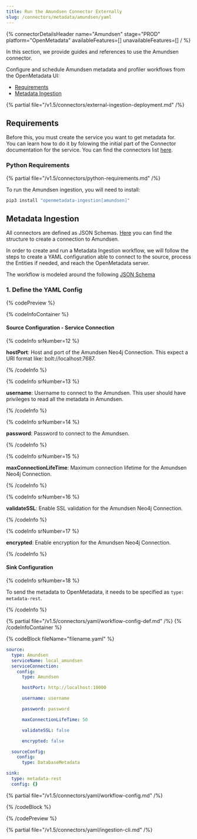 ```yaml
---
title: Run the Amundsen Connector Externally
slug: /connectors/metadata/amundsen/yaml
---
```


{% connectorDetailsHeader
name="Amundsen"
stage="PROD"
platform="OpenMetadata"
availableFeatures=[]
unavailableFeatures=[]
/ %}

In this section, we provide guides and references to use the Amundsen connector.

Configure and schedule Amundsen metadata and profiler workflows from the OpenMetadata UI:

- [Requirements](#requirements)
- [Metadata Ingestion](#metadata-ingestion)


{% partial file="/v1.5/connectors/external-ingestion-deployment.md" /%}

## Requirements

Before this, you must create the service you want to get metadata for.  
You can learn how to do it by folowing the initial part of the Connector documentation for the service.
You can find the connectors list [here](/connectors).

### Python Requirements

{% partial file="/v1.5/connectors/python-requirements.md" /%}

To run the Amundsen ingestion, you will need to install:

```bash
pip3 install "openmetadata-ingestion[amundsen]"
```

## Metadata Ingestion

All connectors are defined as JSON Schemas.
[Here](https://github.com/open-metadata/OpenMetadata/blob/main/openmetadata-spec/src/main/resources/json/schema/entity/services/connections/metadata/amundsenConnection.json)
you can find the structure to create a connection to Amundsen.

In order to create and run a Metadata Ingestion workflow, we will follow
the steps to create a YAML configuration able to connect to the source,
process the Entities if needed, and reach the OpenMetadata server.

The workflow is modeled around the following
[JSON Schema](https://github.com/open-metadata/OpenMetadata/blob/main/openmetadata-spec/src/main/resources/json/schema/metadataIngestion/workflow.json)

### 1. Define the YAML Config

{% codePreview %}

{% codeInfoContainer %}

#### Source Configuration - Service Connection

{% codeInfo srNumber=12 %}

**hostPort**: Host and port of the Amundsen Neo4j Connection. This expect a URI format like: bolt://localhost:7687.

{% /codeInfo %}

{% codeInfo srNumber=13 %}

**username**: Username to connect to the Amundsen. This user should have privileges to read all the metadata in Amundsen.

{% /codeInfo %}

{% codeInfo srNumber=14 %}

**password**: Password to connect to the Amundsen.

{% /codeInfo %}

{% codeInfo srNumber=15 %}

**maxConnectionLifeTime**: Maximum connection lifetime for the Amundsen Neo4j Connection.

{% /codeInfo %}

{% codeInfo srNumber=16 %}

**validateSSL**: Enable SSL validation for the Amundsen Neo4j Connection.

{% /codeInfo %}

{% codeInfo srNumber=17 %}

**encrypted**: Enable encryption for the Amundsen Neo4j Connection.

{% /codeInfo %}

#### Sink Configuration

{% codeInfo srNumber=18 %}

To send the metadata to OpenMetadata, it needs to be specified as `type: metadata-rest`.

{% /codeInfo %}

{% partial file="/v1.5/connectors/yaml/workflow-config-def.md" /%}
{% /codeInfoContainer %}

{% codeBlock fileName="filename.yaml" %}

```yaml {% isCodeBlock=true %}
source:
  type: Amundsen
  serviceName: local_amundsen
  serviceConnection:
    config:
      type: Amundsen
```
```yaml {% srNumber=12 %}
      hostPort: http://localhost:10000
```
```yaml {% srNumber=13 %}
      username: username
```
```yaml {% srNumber=14 %}
      password: password
```
```yaml {% srNumber=15 %}
      maxConnectionLifeTime: 50
```
```yaml {% srNumber=16 %}
      validateSSL: false
```
```yaml {% srNumber=17 %}
      encrypted: false
```
```yaml {% isCodeBlock=true %}
  sourceConfig:
    config:
      type: DatabaseMetadata
```
```yaml {% srNumber=18 %}
sink:
  type: metadata-rest
  config: {}
```

{% partial file="/v1.5/connectors/yaml/workflow-config.md" /%}

{% /codeBlock %}

{% /codePreview %}

{% partial file="/v1.5/connectors/yaml/ingestion-cli.md" /%}

